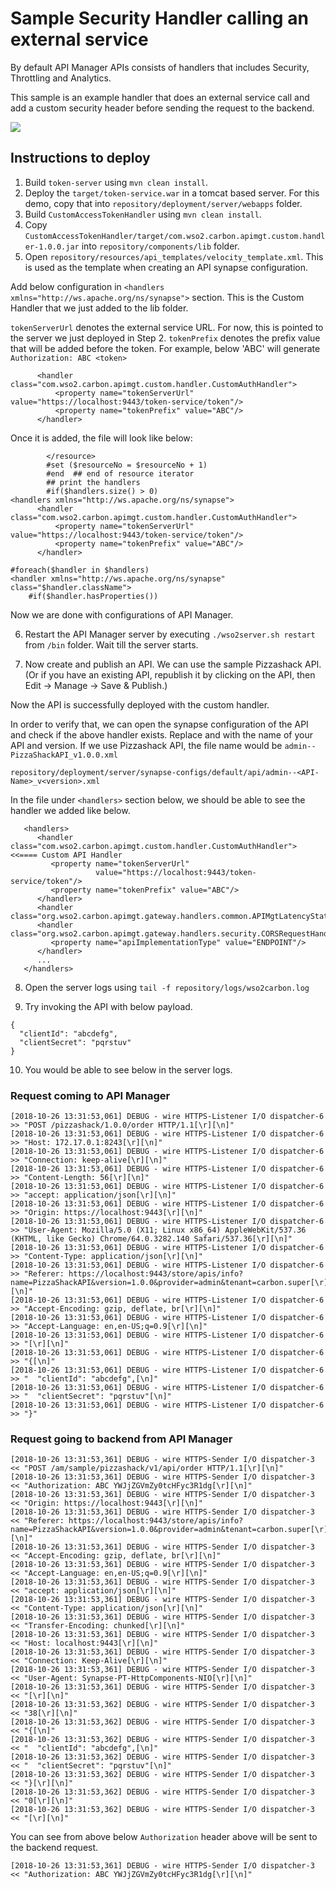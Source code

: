 # Sample Security Handler calling an external service

By default API Manager APIs consists of handlers that includes Security, Throttling and Analytics. 

This sample is an example handler that does an external service call and add a custom security header 
before sending the request to the backend.

![](https://github.com/malinthaprasan/APIMCustomSecurity/raw/master/Custom%20Handler%20Drawing.jpg)

## Instructions to deploy

1. Build `token-server` using `mvn clean install`. 
2. Deploy the `target/token-service.war` in a tomcat based server. For this demo, copy that into `repository/deployment/server/webapps` folder.
3. Build `CustomAccessTokenHandler` using `mvn clean install`.
4. Copy `CustomAccessTokenHandler/target/com.wso2.carbon.apimgt.custom.handler-1.0.0.jar` into `repository/components/lib` folder.
5. Open `repository/resources/api_templates/velocity_template.xml`. This is used as the template when creating an API synapse configuration. 

Add below configuration in `<handlers xmlns="http://ws.apache.org/ns/synapse">` section. This is the Custom Handler that we just 
added to the lib folder.

`tokenServerUrl` denotes the external service URL. For now, this is pointed to the server we just deployed in Step 2.
`tokenPrefix` denotes the prefix value that will be added before the token. For example, below 'ABC' will generate `Authorization: ABC <token>`

```
      <handler class="com.wso2.carbon.apimgt.custom.handler.CustomAuthHandler">
          <property name="tokenServerUrl" value="https://localhost:9443/token-service/token"/>
          <property name="tokenPrefix" value="ABC"/>
      </handler>
```

Once it is added, the file will look like below:

```
        </resource>
        #set ($resourceNo = $resourceNo + 1)
        #end  ## end of resource iterator
        ## print the handlers
        #if($handlers.size() > 0)
<handlers xmlns="http://ws.apache.org/ns/synapse">
      <handler class="com.wso2.carbon.apimgt.custom.handler.CustomAuthHandler">
          <property name="tokenServerUrl" value="https://localhost:9443/token-service/token"/>
          <property name="tokenPrefix" value="ABC"/>
      </handler>

#foreach($handler in $handlers)
<handler xmlns="http://ws.apache.org/ns/synapse" class="$handler.className">
    #if($handler.hasProperties())
```

Now we are done with configurations of API Manager. 

6. Restart the API Manager server by executing `./wso2server.sh restart` from `/bin` folder. Wait till the server starts.

7. Now create and publish an API. We can use the sample Pizzashack API. (Or if you have an existing API, 
republish it by clicking on the API, then Edit -> Manage -> Save & Publish.)

Now the API is successfully deployed with the custom handler. 

In order to verify that, we can open the synapse configuration of the API and check if the above handler exists. 
Replace <API-Name> and <version> with the name of your API and version. If we use Pizzashack API, the file name
would be `admin--PizzaShackAPI_v1.0.0.xml`

`repository/deployment/server/synapse-configs/default/api/admin--<API-Name>_v<version>.xml` 

In the file under `<handlers>` section below, we should be able to see the handler we added like below.

```
   <handlers>
      <handler class="com.wso2.carbon.apimgt.custom.handler.CustomAuthHandler">    <<==== Custom API Handler
         <property name="tokenServerUrl"
                   value="https://localhost:9443/token-service/token"/>
         <property name="tokenPrefix" value="ABC"/>
      </handler>
      <handler class="org.wso2.carbon.apimgt.gateway.handlers.common.APIMgtLatencyStatsHandler"/>
      <handler class="org.wso2.carbon.apimgt.gateway.handlers.security.CORSRequestHandler">
         <property name="apiImplementationType" value="ENDPOINT"/>
      </handler>
      ...
   </handlers>
```
8. Open the server logs using `tail -f repository/logs/wso2carbon.log`

9. Try invoking the API with below payload.

```
{
  "clientId": "abcdefg",
  "clientSecret": "pqrstuv"
}
```

10. You would be able to see below in the server logs.


### Request coming to API Manager

```
[2018-10-26 13:31:53,061] DEBUG - wire HTTPS-Listener I/O dispatcher-6 >> "POST /pizzashack/1.0.0/order HTTP/1.1[\r][\n]"
[2018-10-26 13:31:53,061] DEBUG - wire HTTPS-Listener I/O dispatcher-6 >> "Host: 172.17.0.1:8243[\r][\n]"
[2018-10-26 13:31:53,061] DEBUG - wire HTTPS-Listener I/O dispatcher-6 >> "Connection: keep-alive[\r][\n]"
[2018-10-26 13:31:53,061] DEBUG - wire HTTPS-Listener I/O dispatcher-6 >> "Content-Length: 56[\r][\n]"
[2018-10-26 13:31:53,061] DEBUG - wire HTTPS-Listener I/O dispatcher-6 >> "accept: application/json[\r][\n]"
[2018-10-26 13:31:53,061] DEBUG - wire HTTPS-Listener I/O dispatcher-6 >> "Origin: https://localhost:9443[\r][\n]"
[2018-10-26 13:31:53,061] DEBUG - wire HTTPS-Listener I/O dispatcher-6 >> "User-Agent: Mozilla/5.0 (X11; Linux x86_64) AppleWebKit/537.36 (KHTML, like Gecko) Chrome/64.0.3282.140 Safari/537.36[\r][\n]"
[2018-10-26 13:31:53,061] DEBUG - wire HTTPS-Listener I/O dispatcher-6 >> "Content-Type: application/json[\r][\n]"
[2018-10-26 13:31:53,061] DEBUG - wire HTTPS-Listener I/O dispatcher-6 >> "Referer: https://localhost:9443/store/apis/info?name=PizzaShackAPI&version=1.0.0&provider=admin&tenant=carbon.super[\r][\n]"
[2018-10-26 13:31:53,061] DEBUG - wire HTTPS-Listener I/O dispatcher-6 >> "Accept-Encoding: gzip, deflate, br[\r][\n]"
[2018-10-26 13:31:53,061] DEBUG - wire HTTPS-Listener I/O dispatcher-6 >> "Accept-Language: en,en-US;q=0.9[\r][\n]"
[2018-10-26 13:31:53,061] DEBUG - wire HTTPS-Listener I/O dispatcher-6 >> "[\r][\n]"
[2018-10-26 13:31:53,061] DEBUG - wire HTTPS-Listener I/O dispatcher-6 >> "{[\n]"
[2018-10-26 13:31:53,061] DEBUG - wire HTTPS-Listener I/O dispatcher-6 >> "  "clientId": "abcdefg",[\n]"
[2018-10-26 13:31:53,061] DEBUG - wire HTTPS-Listener I/O dispatcher-6 >> "  "clientSecret": "pqrstuv"[\n]"
[2018-10-26 13:31:53,061] DEBUG - wire HTTPS-Listener I/O dispatcher-6 >> "}"
```

### Request going to backend from API Manager

```
[2018-10-26 13:31:53,361] DEBUG - wire HTTPS-Sender I/O dispatcher-3 << "POST /am/sample/pizzashack/v1/api/order HTTP/1.1[\r][\n]"
[2018-10-26 13:31:53,361] DEBUG - wire HTTPS-Sender I/O dispatcher-3 << "Authorization: ABC YWJjZGVmZy0tcHFyc3R1dg[\r][\n]"
[2018-10-26 13:31:53,361] DEBUG - wire HTTPS-Sender I/O dispatcher-3 << "Origin: https://localhost:9443[\r][\n]"
[2018-10-26 13:31:53,361] DEBUG - wire HTTPS-Sender I/O dispatcher-3 << "Referer: https://localhost:9443/store/apis/info?name=PizzaShackAPI&version=1.0.0&provider=admin&tenant=carbon.super[\r][\n]"
[2018-10-26 13:31:53,361] DEBUG - wire HTTPS-Sender I/O dispatcher-3 << "Accept-Encoding: gzip, deflate, br[\r][\n]"
[2018-10-26 13:31:53,361] DEBUG - wire HTTPS-Sender I/O dispatcher-3 << "Accept-Language: en,en-US;q=0.9[\r][\n]"
[2018-10-26 13:31:53,361] DEBUG - wire HTTPS-Sender I/O dispatcher-3 << "accept: application/json[\r][\n]"
[2018-10-26 13:31:53,361] DEBUG - wire HTTPS-Sender I/O dispatcher-3 << "Content-Type: application/json[\r][\n]"
[2018-10-26 13:31:53,361] DEBUG - wire HTTPS-Sender I/O dispatcher-3 << "Transfer-Encoding: chunked[\r][\n]"
[2018-10-26 13:31:53,361] DEBUG - wire HTTPS-Sender I/O dispatcher-3 << "Host: localhost:9443[\r][\n]"
[2018-10-26 13:31:53,361] DEBUG - wire HTTPS-Sender I/O dispatcher-3 << "Connection: Keep-Alive[\r][\n]"
[2018-10-26 13:31:53,361] DEBUG - wire HTTPS-Sender I/O dispatcher-3 << "User-Agent: Synapse-PT-HttpComponents-NIO[\r][\n]"
[2018-10-26 13:31:53,361] DEBUG - wire HTTPS-Sender I/O dispatcher-3 << "[\r][\n]"
[2018-10-26 13:31:53,362] DEBUG - wire HTTPS-Sender I/O dispatcher-3 << "38[\r][\n]"
[2018-10-26 13:31:53,362] DEBUG - wire HTTPS-Sender I/O dispatcher-3 << "{[\n]"
[2018-10-26 13:31:53,362] DEBUG - wire HTTPS-Sender I/O dispatcher-3 << "  "clientId": "abcdefg",[\n]"
[2018-10-26 13:31:53,362] DEBUG - wire HTTPS-Sender I/O dispatcher-3 << "  "clientSecret": "pqrstuv"[\n]"
[2018-10-26 13:31:53,362] DEBUG - wire HTTPS-Sender I/O dispatcher-3 << "}[\r][\n]"
[2018-10-26 13:31:53,362] DEBUG - wire HTTPS-Sender I/O dispatcher-3 << "0[\r][\n]"
[2018-10-26 13:31:53,362] DEBUG - wire HTTPS-Sender I/O dispatcher-3 << "[\r][\n]"
```

You can see from above below `Authorization` header above will be sent to the backend request.

```
[2018-10-26 13:31:53,361] DEBUG - wire HTTPS-Sender I/O dispatcher-3 << "Authorization: ABC YWJjZGVmZy0tcHFyc3R1dg[\r][\n]"
```
